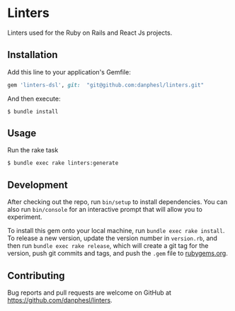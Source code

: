 # Linters
Linters used for the Ruby on Rails and React Js projects.

## Installation

Add this line to your application's Gemfile:

```ruby
gem 'linters-dsl', git:  "git@github.com:danphesl/linters.git"
```

And then execute:

    $ bundle install

## Usage
Run the rake task

    $ bundle exec rake linters:generate

## Development

After checking out the repo, run `bin/setup` to install dependencies. You can also run `bin/console` for an interactive prompt that will allow you to experiment.

To install this gem onto your local machine, run `bundle exec rake install`. To release a new version, update the version number in `version.rb`, and then run `bundle exec rake release`, which will create a git tag for the version, push git commits and tags, and push the `.gem` file to [rubygems.org](https://rubygems.org).

## Contributing

Bug reports and pull requests are welcome on GitHub at https://github.com/danphesl/linters.

